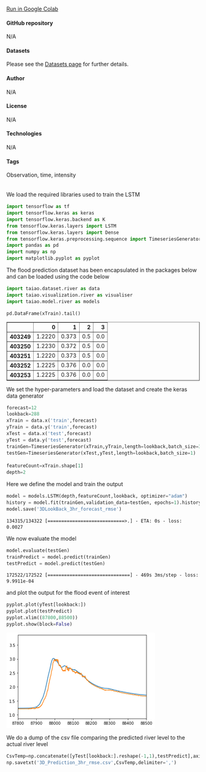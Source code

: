 [Run in Google Colab](https://colab.research.google.com/github/jacobmontiel/taiao-docs/blob/main/docs/Notebooks/TAIAO-UseCase-4.ipynb)
#### GitHub repository
N/A
#### Datasets
Please see the [Datasets page](../Datasets/Coromandel-River-Rain-gauge.md) for further details.
#### Author
N/A
#### License
N/A
#### Technologies
N/A
#### Tags
Observation, time, intensity
<br>
<br>
<br>
We load the required libraries used to train the LSTM 


```python
import tensorflow as tf
import tensorflow.keras as keras
import tensorflow.keras.backend as K
from tensorflow.keras.layers import LSTM
from tensorflow.keras.layers import Dense
from tensorflow.keras.preprocessing.sequence import TimeseriesGenerator
import pandas as pd
import numpy as np
import matplotlib.pyplot as pyplot
```

The flood prediction dataset has been encapsulated in the packages below and can be loaded using the code below


```python
import taiao.dataset.river as data
import taiao.visualization.river as visualiser
import taiao.model.river as models
```


```python
pd.DataFrame(xTrain).tail()
```




<div>
<style scoped>
    .dataframe tbody tr th:only-of-type {
        vertical-align: middle;
    }

    .dataframe tbody tr th {
        vertical-align: top;
    }

    .dataframe thead th {
        text-align: right;
    }
</style>
<table border="1" class="dataframe">
  <thead>
    <tr style="text-align: right;">
      <th></th>
      <th>0</th>
      <th>1</th>
      <th>2</th>
      <th>3</th>
    </tr>
  </thead>
  <tbody>
    <tr>
      <th>403249</th>
      <td>1.2220</td>
      <td>0.373</td>
      <td>0.5</td>
      <td>0.0</td>
    </tr>
    <tr>
      <th>403250</th>
      <td>1.2230</td>
      <td>0.372</td>
      <td>0.5</td>
      <td>0.0</td>
    </tr>
    <tr>
      <th>403251</th>
      <td>1.2220</td>
      <td>0.373</td>
      <td>0.5</td>
      <td>0.0</td>
    </tr>
    <tr>
      <th>403252</th>
      <td>1.2225</td>
      <td>0.376</td>
      <td>0.0</td>
      <td>0.0</td>
    </tr>
    <tr>
      <th>403253</th>
      <td>1.2225</td>
      <td>0.376</td>
      <td>0.0</td>
      <td>0.0</td>
    </tr>
  </tbody>
</table>
</div>



We set the hyper-parameters and load the dataset and create the keras data generator 


```python
forecast=12
lookback=288
xTrain = data.x('train',forecast)
yTrain = data.y('train',forecast)
xTest = data.x('test',forecast)
yTest = data.y('test',forecast)
trainGen=TimeseriesGenerator(xTrain,yTrain,length=lookback,batch_size=3)
testGen=TimeseriesGenerator(xTest,yTest,length=lookback,batch_size=1)

featureCount=xTrain.shape[1]
depth=2
```

Here we define the model and train the output 


```python
model = models.LSTM(depth,featureCount,lookback, optimizer="adam")
history = model.fit(trainGen,validation_data=testGen, epochs=1).history
model.save('3DLookBack_3hr_forecast_rmse')
```

    134315/134322 [============================>.] - ETA: 0s - loss: 0.0027

We now evaluate the model


```python
model.evaluate(testGen)
trainPredict = model.predict(trainGen)
testPredict = model.predict(testGen)
```

    172522/172522 [==============================] - 469s 3ms/step - loss: 9.9911e-04
    

and plot the output for the flood event of interest


```python
pyplot.plot(yTest[lookback:])
pyplot.plot(testPredict)
pyplot.xlim((87800,88500))
pyplot.show(block=False)
```


    
![png](TAIAO-UseCase-4_files/TAIAO-UseCase-4_12_0.png)
    


We do a dump of the csv file comparing the predicted river level to the actual river level


```python
CsvTemp=np.concatenate([yTest[lookback:].reshape(-1,1),testPredict],axis=1)
np.savetxt('3D_Prediction_3hr_rmse.csv',CsvTemp,delimiter=',')
```


```python

```
